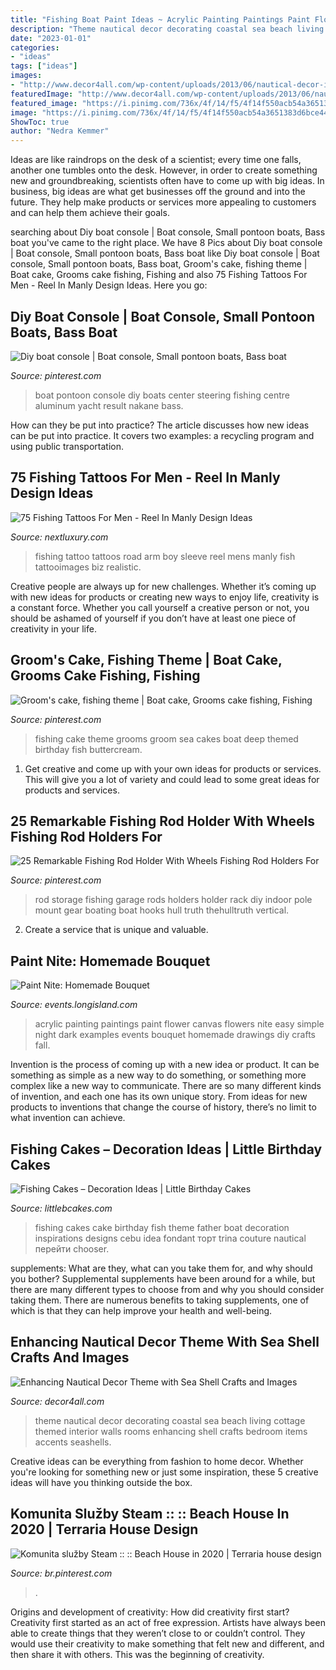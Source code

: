 ```yaml
---
title: "Fishing Boat Paint Ideas ~ Acrylic Painting Paintings Paint Flower Canvas Flowers Nite Easy Simple Night Dark Examples Events Bouquet Homemade Drawings Diy Crafts Fall"
description: "Theme nautical decor decorating coastal sea beach living cottage themed interior walls rooms enhancing shell crafts bedroom items accents seashells"
date: "2023-01-01"
categories:
- "ideas"
tags: ["ideas"]
images:
- "http://www.decor4all.com/wp-content/uploads/2013/06/nautical-decor-ideas-decorating-theme-7.jpg"
featuredImage: "http://www.decor4all.com/wp-content/uploads/2013/06/nautical-decor-ideas-decorating-theme-7.jpg"
featured_image: "https://i.pinimg.com/736x/4f/14/f5/4f14f550acb54a3651383d6bce44cf40.jpg"
image: "https://i.pinimg.com/736x/4f/14/f5/4f14f550acb54a3651383d6bce44cf40.jpg"
ShowToc: true
author: "Nedra Kemmer"
---
```



Ideas are like raindrops on the desk of a scientist; every time one falls, another one tumbles onto the desk. However, in order to create something new and groundbreaking, scientists often have to come up with big ideas. In business, big ideas are what get businesses off the ground and into the future. They help make products or services more appealing to customers and can help them achieve their goals.

	

		
searching about Diy boat console | Boat console, Small pontoon boats, Bass boat you've came to the right place. We have 8 Pics about Diy boat console | Boat console, Small pontoon boats, Bass boat like Diy boat console | Boat console, Small pontoon boats, Bass boat, Groom&#039;s cake, fishing theme | Boat cake, Grooms cake fishing, Fishing and also 75 Fishing Tattoos For Men - Reel In Manly Design Ideas. Here you go:
		
    
## Diy Boat Console | Boat Console, Small Pontoon Boats, Bass Boat

<img loading=lazy src="https://i.pinimg.com/736x/b8/44/97/b844975fbda5b770cd9c9d0198c213e1.jpg" onerror="this.onerror=null;this.src='https://tse2.mm.bing.net/th?id=OIP.8wVSqeWLHpf_hAO4dgi8owHaJ6&amp;pid=15.1';" alt="Diy boat console | Boat console, Small pontoon boats, Bass boat">

_Source: pinterest.com_

>boat pontoon console diy boats center steering fishing centre aluminum yacht result nakane bass. 

	

How can they be put into practice?
The article discusses how new ideas can be put into practice. It covers two examples: a recycling program and using public transportation.

    
## 75 Fishing Tattoos For Men - Reel In Manly Design Ideas

<img loading=lazy src="http://nextluxury.com/wp-content/uploads/fishing-tattoo-mens-sleeve.jpg" onerror="this.onerror=null;this.src='https://tse3.mm.bing.net/th?id=OIP.Tk3qeFa10PEk_I5SeeTm8QHaHa&amp;pid=15.1';" alt="75 Fishing Tattoos For Men - Reel In Manly Design Ideas">

_Source: nextluxury.com_

>fishing tattoo tattoos road arm boy sleeve reel mens manly fish tattooimages biz realistic. 

	

Creative people are always up for new challenges. Whether it’s coming up with new ideas for products or creating new ways to enjoy life, creativity is a constant force. Whether you call yourself a creative person or not, you should be ashamed of yourself if you don’t have at least one piece of creativity in your life.

    
## Groom&#039;s Cake, Fishing Theme | Boat Cake, Grooms Cake Fishing, Fishing

<img loading=lazy src="https://i.pinimg.com/736x/22/84/74/2284746c087006b839d7887de570366a.jpg" onerror="this.onerror=null;this.src='https://tse2.mm.bing.net/th?id=OIP.zX4eOdDaXP7YklHWYbDOswHaJ3&amp;pid=15.1';" alt="Groom&#039;s cake, fishing theme | Boat cake, Grooms cake fishing, Fishing">

_Source: pinterest.com_

>fishing cake theme grooms groom sea cakes boat deep themed birthday fish buttercream. 

	

1. Get creative and come up with your own ideas for products or services. This will give you a lot of variety and could lead to some great ideas for products and services.

    
## 25 Remarkable Fishing Rod Holder With Wheels Fishing Rod Holders For

<img loading=lazy src="https://i.pinimg.com/736x/f7/d7/da/f7d7da53acb3d53a3d890c8a3f8afb16.jpg" onerror="this.onerror=null;this.src='https://tse4.mm.bing.net/th?id=OIP.qLhIt0fd17frQLuATHD7nQHaFj&amp;pid=15.1';" alt="25 Remarkable Fishing Rod Holder With Wheels Fishing Rod Holders For">

_Source: pinterest.com_

>rod storage fishing garage rods holders holder rack diy indoor pole mount gear boating boat hooks hull truth thehulltruth vertical. 

	

2. Create a service that is unique and valuable.

    
## Paint Nite: Homemade Bouquet

<img loading=lazy src="https://www.longisland.com/site_media/images/event/photo_gallery/4065328_1_l.jpg" onerror="this.onerror=null;this.src='https://tse4.mm.bing.net/th?id=OIP.GjcYk2xevRcPtr-YiUnUrQHaF-&amp;pid=15.1';" alt="Paint Nite: Homemade Bouquet">

_Source: events.longisland.com_

>acrylic painting paintings paint flower canvas flowers nite easy simple night dark examples events bouquet homemade drawings diy crafts fall. 

	

Invention is the process of coming up with a new idea or product. It can be something as simple as a new way to do something, or something more complex like a new way to communicate. There are so many different kinds of invention, and each one has its own unique story. From ideas for new products to inventions that change the course of history, there’s no limit to what invention can achieve.

    
## Fishing Cakes – Decoration Ideas | Little Birthday Cakes

<img loading=lazy src="http://www.littlebcakes.com/wp-content/uploads/2014/01/Fishing-Cakes-Images-768x1024.jpg" onerror="this.onerror=null;this.src='https://tse2.mm.bing.net/th?id=OIP.S3wlJN5qLFvpB1LYeXJyMwHaJ4&amp;pid=15.1';" alt="Fishing Cakes – Decoration Ideas | Little Birthday Cakes">

_Source: littlebcakes.com_

>fishing cakes cake birthday fish theme father boat decoration inspirations designs cebu idea fondant торт trina couture nautical перейти chooser. 

	

supplements: What are they, what can you take them for, and why should you bother?
Supplemental supplements have been around for a while, but there are many different types to choose from and why you should consider taking them. There are numerous benefits to taking supplements, one of which is that they can help improve your health and well-being.

    
## Enhancing Nautical Decor Theme With Sea Shell Crafts And Images

<img loading=lazy src="http://www.decor4all.com/wp-content/uploads/2013/06/nautical-decor-ideas-decorating-theme-7.jpg" onerror="this.onerror=null;this.src='https://tse1.mm.bing.net/th?id=OIP.0ir5pKU5YpP8EehU-mY5RAHaGu&amp;pid=15.1';" alt="Enhancing Nautical Decor Theme with Sea Shell Crafts and Images">

_Source: decor4all.com_

>theme nautical decor decorating coastal sea beach living cottage themed interior walls rooms enhancing shell crafts bedroom items accents seashells. 

	

Creative ideas can be everything from fashion to home decor. Whether you're looking for something new or just some inspiration, these 5 creative ideas will have you thinking outside the box.

    
## Komunita Služby Steam :: :: Beach House In 2020 | Terraria House Design

<img loading=lazy src="https://i.pinimg.com/736x/4f/14/f5/4f14f550acb54a3651383d6bce44cf40.jpg" onerror="this.onerror=null;this.src='https://tse3.mm.bing.net/th?id=OIP.T1dvcocMjfKo_hiTXZB1NgHaEF&amp;pid=15.1';" alt="Komunita služby Steam :: :: Beach House in 2020 | Terraria house design">

_Source: br.pinterest.com_

>. 

	

Origins and development of creativity: How did creativity first start?
Creativity first started as an act of free expression. Artists have always been able to create things that they weren’t close to or couldn’t control. They would use their creativity to make something that felt new and different, and then share it with others. This was the beginning of creativity.

